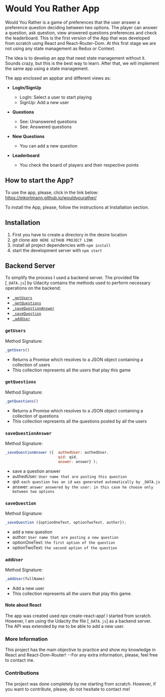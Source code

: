 # Would You Rather App

Would You Rather is a game of preferences that the user answer a preference question deciding between
two options.
The player can answer a question, ask question, view answered questions preferences and check the leaderboard.
This is the first version of the App that was developed from scratch using React and React-Router-Dom.
At this first stage we are not using any state management as Redux or Context.

The idea is to develop an app that need state management without it. Sounds crazy, but this is the best
way to learn. After that, we will implement the same app using a state management.

The app enclosed an appbar and different views as:

  - **LogIn/SignUp**
    * LogIn: Select a user to start playing 
    * SignUp: Add a new user

  - **Questions**
    * See: Unanswered questions
    * See: Answered questions
    
  - **New Questions**
    * You can add a new question
    
  - **Leaderboard**
    * You check the board of players and their respective points

## How to start the App?

 To use the app, please, click in the link below:
 https://mkortmann.github.io/wouldyourather/

 To install the App, please, follow the instructions at Installation section.

## Installation

1. First you have to create a directory in the desire location
2. git clone `ADD HERE GITHUB PROJECT LINK`
3. install all project dependencies with `npm install`
4. start the development server with `npm start`

## Backend Server

To simplify the process I used a backend server. The provided file [`_DATA.js`] by Udacity contains the methods used to perform necessary operations on the backend:

* [`_getUsers`](#getUsers)
* [`_getQuestions`](#getQuestions)
* [`_saveQuestionAnswer`](#saveQuestionAnswer)
* [`_saveQuestion`](#saveQuestion)
* [`_addUser`](#addUser)

### `getUsers`

Method Signature:

```js
_getUsers()
```

* Returns a Promise which resolves to a JSON object containing a collection of users
* This collection represents all the users that play this game

### `getQuestions`

Method Signature:

```js
_getQuestions()
```

* Returns a Promise which resolves to a JSON object containing a collection of questions
* This collection represents all the questions posted by all the users

### `saveQuestionAnswer`

Method Signature:

```js
_saveQuestionAnswer ({  authedUser: authedUser,
                        qid: qid,
                        answer: answer} );
```

* save a question answer
* authedUser: `User name that are posting this question`
* qid: `each question has an id was generated automatically by _DATA.js`
* answer: `answer answered by the user: in this case he choose only between two options`

### `saveQuestion`

Method Signature:

```js
_saveQuestion ({optionOneText, optionTwoText, author});

```

* add a new question 
* author: `User name that are posting a new question`
* optionOneText: `the first option of the question`
* optionTwoText: `the second option of the question`

### `addUser`

Method Signature:

```js
_addUser(fullName)
```

* Add a new user
* This collection represents all the users that play this game.


#### Note about React

The app was created used npx create-react-app! I started from scratch. However, I am using
the Udacity the file [`_DATA.js`] as a backend server. The API was extended by me to be able to add a new user.

### More Information

This project has the main objective to practice and show my knowledge in React and React-Dom-Router!
--For any extra information, please, feel free to contact me.

### Contributions

The project was done completely by me starting from scratch. However, if you want to contribute, please, do not hesitate to contact me!
